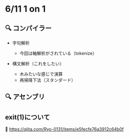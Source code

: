 # 6/11 1 on 1

## 🔍 コンパイラー

- 字句解析
  - 今回は軸解析がされている（tokenize）

- 構文解析（これをしたい）
  - 木みたいな感じで演算
  - 再帰降下法（スタンダード）

## 🔍 アセンブリ

## exit(1)について
📌 https://qiita.com/Ryo-0131/items/e5fecfe76a3912c64b0f